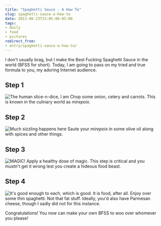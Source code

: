```yaml
---
title: "Spaghetti Sauce - A How To"
slug: spaghetti-sauce-a-how-to
date: 2011-06-23T23:05:08-05:00
tags:
- daily
- food
- pictures
redirect_from:
- entry/spaghetti-sauce-a-how-to/
---
```

I don't usually brag, but I make the Best Fucking Spaghetti Sauce in the world (BFSS for short). Today, I am going to pass on my tried and true formula to you, my adoring Internet audience.

## Step 1
![](http://images.dxprog.com/blog/sauce_step1.jpg "The human slice-n-dice, I am")
Chop some onion, celery and carrots. This is known in the culinary world as _mirepoix_.

## Step 2
![](http://images.dxprog.com/blog/sauce_step2.jpg "Much sizzling happens here")
Saute your _mirepoix_ in some olive oil along with spices and other things.

## Step 3
![](http://images.dxprog.com/blog/sauce_step3.jpg "MAGIC!")
Apply a healthy dose of magic. This step is critical and you mustn't get it wrong lest you create a hideous food beast.

## Step 4
![](http://images.dxprog.com/blog/sauce_step4.jpg "It's good enough to each, which is good. It is food, after all.")
Enjoy over some thin spaghetti. Not that fat stuff. Ideally, you'd also have Parmesan cheese, though I sadly did not for this instance.

Congratulations! You now can make your own BFSS to woo over whomever you please!
